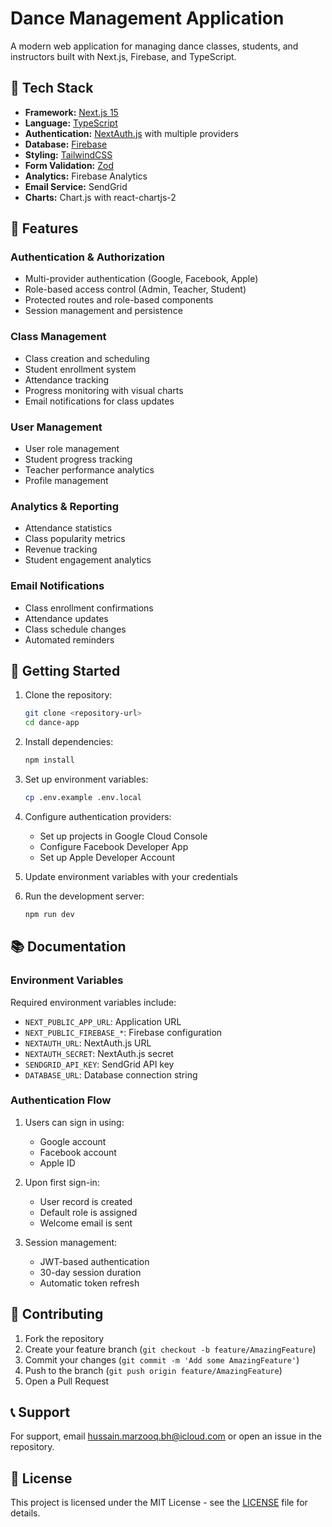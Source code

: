 # Dance Management Application

A modern web application for managing dance classes, students, and instructors built with Next.js, Firebase, and TypeScript.

## 🚀 Tech Stack

- **Framework:** [Next.js 15](https://nextjs.org/)
- **Language:** [TypeScript](https://www.typescriptlang.org/)
- **Authentication:** [NextAuth.js](https://next-auth.js.org/) with multiple providers
- **Database:** [Firebase](https://firebase.google.com/)
- **Styling:** [TailwindCSS](https://tailwindcss.com/)
- **Form Validation:** [Zod](https://zod.dev/)
- **Analytics:** Firebase Analytics
- **Email Service:** SendGrid
- **Charts:** Chart.js with react-chartjs-2

## 🌟 Features

### Authentication & Authorization
- Multi-provider authentication (Google, Facebook, Apple)
- Role-based access control (Admin, Teacher, Student)
- Protected routes and role-based components
- Session management and persistence

### Class Management
- Class creation and scheduling
- Student enrollment system
- Attendance tracking
- Progress monitoring with visual charts
- Email notifications for class updates

### User Management
- User role management
- Student progress tracking
- Teacher performance analytics
- Profile management

### Analytics & Reporting
- Attendance statistics
- Class popularity metrics
- Revenue tracking
- Student engagement analytics

### Email Notifications
- Class enrollment confirmations
- Attendance updates
- Class schedule changes
- Automated reminders

## 🚀 Getting Started

1. Clone the repository:
   ```bash
   git clone <repository-url>
   cd dance-app
   ```

2. Install dependencies:
   ```bash
   npm install
   ```

3. Set up environment variables:
   ```bash
   cp .env.example .env.local
   ```

4. Configure authentication providers:
   - Set up projects in Google Cloud Console
   - Configure Facebook Developer App
   - Set up Apple Developer Account

5. Update environment variables with your credentials

6. Run the development server:
   ```bash
   npm run dev
   ```

## 📚 Documentation

### Environment Variables

Required environment variables include:

- `NEXT_PUBLIC_APP_URL`: Application URL
- `NEXT_PUBLIC_FIREBASE_*`: Firebase configuration
- `NEXTAUTH_URL`: NextAuth.js URL
- `NEXTAUTH_SECRET`: NextAuth.js secret
- `SENDGRID_API_KEY`: SendGrid API key
- `DATABASE_URL`: Database connection string

### Authentication Flow

1. Users can sign in using:
   - Google account
   - Facebook account
   - Apple ID

2. Upon first sign-in:
   - User record is created
   - Default role is assigned
   - Welcome email is sent

3. Session management:
   - JWT-based authentication
   - 30-day session duration
   - Automatic token refresh

## 🤝 Contributing

1. Fork the repository
2. Create your feature branch (`git checkout -b feature/AmazingFeature`)
3. Commit your changes (`git commit -m 'Add some AmazingFeature'`)
4. Push to the branch (`git push origin feature/AmazingFeature`)
5. Open a Pull Request

## 📞 Support

For support, email [hussain.marzooq.bh@icloud.com](mailto:hussain.marzooq.bh@icloud.com) or open an issue in the repository.

## 📄 License

This project is licensed under the MIT License - see the [LICENSE](LICENSE) file for details.
